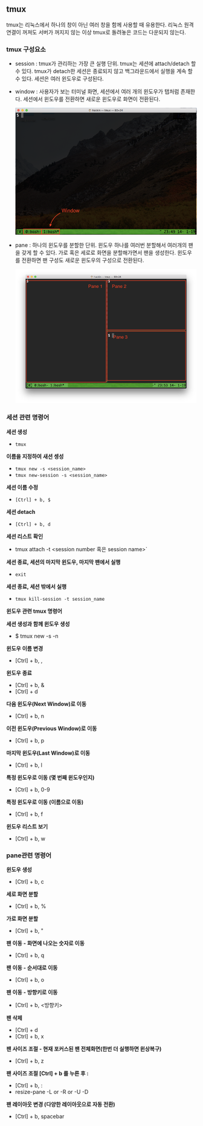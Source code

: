 ## tmux

tmux는 리눅스에서 하나의 창이 아닌 여러 창을 함께 사용할 때 유용한다. 리눅스 원격 연결이 꺼져도 서버가 꺼지지 않는 이상 tmux로 돌려놓은 코드는 다운되지 않는다.



### tmux 구성요소

- session : tmux가 관리하는 가장 큰 실행 단위. tmux는 세션에 attach/detach 할 수 있다. tmux가 detach한 세션은 종료되지 않고 백그라운드에서 실행을 계속 할 수 있다. 세션은 여러 윈도우로 구성된다.

- window : 사용자가 보는 터미널 화면, 세션에서 여러 개의 윈도우가 탭처럼 존재한다. 세션에서 윈도우를 전환하면 새로운 윈도우로 화면이 전환된다.

  ![tmux_window](./img/tmux_01.png)

- pane : 하나의 윈도우를 분할한 단위. 윈도우 하나를 여러번 분할해서 여러개의 팬을 갖게 할 수 있다. 가로 혹은 세로로 화면을 분할해가면서 팬을 생성한다. 윈도우를 전환하면 팬 구성도 새로운 윈도우의 구성으로 전환된다.

  ![tmux_pane](./img/tmux_02.png)



### 세션 관련 명령어

**세션 생성**
- `tmux`

**이름을 지정하여 새션 셍성**
- `tmux new -s <session_name>`
- `tmux new-session -s <session_name>`

**세션 이름 수정**
- `[Ctrl] + b, $`

**세션 detach**
- `[Ctrl] + b, d`

**세션 리스트 확인**
- tmux attach -t <session number 혹은 session name>`

**세션 종료, 세션의 마지막 윈도우, 마지막 팬에서 실행**
- `exit`

**세션 종료, 세션 밖에서 실행**

- `tmux kill-session -t session_name`



**윈도우 관련 tmux 명령어**

**세션 생성과 함께 윈도우 생성**

- $ tmux new -s <session-name> -n <window-name>

**윈도우 이름 변경**

- [Ctrl] + b, ,

**윈도우 종료**

- [Ctrl] + b, &
- [Ctrl] + d

**다음 윈도우(Next Window)로 이동**

- [Ctrl] + b, n

**이전 윈도우(Previous Window)로 이동**

- [Ctrl] + b, p

**마지막 윈도우(Last Window)로 이동**

- [Ctrl] + b, l

**특정 윈도우로 이동 (몇 번째 윈도우인지)**

- [Ctrl] + b, 0-9

**특정 윈도우로 이동 (이름으로 이동)**

- [Ctrl] + b, f

**윈도우 리스트 보기**

- [Ctrl] + b, w



### pane관련 명령어

**윈도우 생성**

- [Ctrl] + b, c

**세로 화면 분할**

- [Ctrl] + b, %

**가로 화면 분할**

- [Ctrl] + b, "

**팬 이동 - 화면에 나오는 숫자로 이동**

- [Ctrl] + b, q

**팬 이동 - 순서대로 이동**

- [Ctrl] + b, o

**팬 이동 - 방향키로 이동**

- [Ctrl] + b, <방향키>

**팬 삭제**

- [Ctrl] + d
- [Ctrl] + b, x

**팬 사이즈 조절 - 현재 포커스된 팬 전체화면(한번 더 실행하면 윈상복구)**

- [Ctrl] + b, z

**팬 사이즈 조절 [Ctrl] + b 를 누른 후 :**

- [Ctrl] + b, :
- resize-pane -L <Size> or -R <Size> or -U <Size> -D <Size>

**팬 레이아웃 변경 (다양한 레이아웃으로 자동 전환)**

- [Ctrl] + b, spacebar

